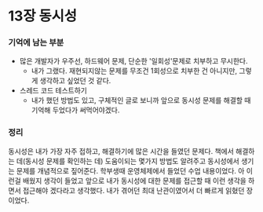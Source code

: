 # 13장 동시성

### 기억에 남는 부분

- 많은 개발자가 우주선, 하드웨어 문제, 단순한 '일회성'문제로 치부하고 무시한다.
  - 내가 그랬다. 재현되지않는 문제를 무조건 1회성으로 치부한 건 아니지만, 그렇게 생각하고 싶었던 것 같다.
- 스레드 코드 테스트하기
  - 내가 했던 방법도 있고, 구체적인 글로 보니까 앞으로 동시성 문제를 해결할 때 기억해 두었다가 써먹어야겠다.

### 정리

동시성은 내가 가장 자주 접하고, 해결하기에 많은 시간을 들였던 문제다.
책에서 해결하는 데(동시성 문제를 확인하는 데) 도움이되는 몇가지 방법도 알려주고 동시성에서 생기는 문제를 개념적으로 짚어준다. 학부생때 운영체제에서 들었던 수업 내용이었다. 아 이런걸 배웠지 생각이 들었고 앞으로 내가 동시성에 대한 문제를 접근할 때 이런 생각을 하면서 접근해야 겠다라고 생각했다. 내가 겪어던 최대 난관이였어서 더 빠르게 읽혔던 장이었다.
